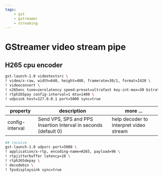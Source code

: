 ```yaml
---
tags:
    - gst
    - gstreamer
    - streaming
---
```


# GStreamer video stream pipe

## H265 cpu encoder

```bash
gst-launch-1.0 videotestsrc \
! video/x-raw, width=640, height=480, framerate=30/1, format=I420 \
! videoconvert \
! x265enc tune=zerolatency speed-preset=ultrafast key-int-max=30 bitrate=500 \
! rtph265pay config-interval=1 mtu=1400 \
! udpsink host=127.0.0.1 port=5000 sync=true
```

| property  | description  | more ...  |
|---|---|---|
| config-interval  | Send VPS, SPS and PPS Insertion Interval in seconds (default 0)  | help decoder to interpret video stream |


```bash
## receive
gst-launch-1.0 udpsrc port=5000 \
! application/x-rtp, encoding-name=H265, payload=96 \
! rtpjitterbuffer latency=10 \
! rtph265depay \
! decodebin \
! fpsdisplaysink sync=true
```